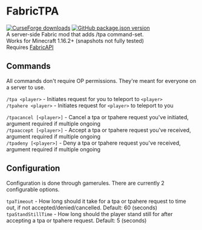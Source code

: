 # FabricTPA
[![CurseForge downloads](https://cf.way2muchnoise.eu/short_423295.svg)](https://www.curseforge.com/minecraft/mc-mods/fabrictpa)
[![GitHub package.json version](https://img.shields.io/github/v/release/CodedSakura/FabricTPA)](https://github.com/CodedSakura/FabricTPA)  
A server-side Fabric mod that adds /tpa command-set.  
Works for Minecraft 1.16.2+ (snapshots not fully tested)  
Requires [FabricAPI](https://www.curseforge.com/minecraft/mc-mods/fabric-api)  

## Commands
All commands don't require OP permissions. They're meant for everyone on a server to use.

`/tpa <player>` - Initiates request for you to teleport to `<player>`  
`/tpahere <player>` - Initiates request for `<player>` to teleport to you

`/tpacancel [<player>]` - Cancel a tpa or tpahere request you've initiated, argument required if multiple ongoing  
`/tpaaccept [<player>]` - Accept a tpa or tpahere request you've received, argument required if multiple ongoing  
`/tpadeny [<player>]` - Deny a tpa or tpahere request you've received, argument required if multiple ongoing  

## Configuration
Configuration is done through gamerules. There are currently 2 configurable options.

`tpaTimeout` - How long should it take for a tpa or tpahere request to time out, if not accepted/denied/cancelled. Default: 60 (seconds)  
`tpaStandStillTime` - How long should the player stand still for after accepting a tpa or tpahere request. Default: 5 (seconds)
